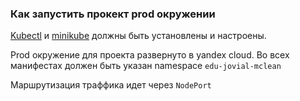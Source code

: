 ### Как запустить прокект prod окружении

[Kubectl](https://kubernetes.io/ru/docs/tasks/tools/install-kubectl/) и [minikube](https://minikube.sigs.k8s.io/docs/) должны быть установлены и настроены.

Prod окружение для проекта развернуто в yandex cloud. Во всех манифестах должен быть указан namespace `edu-jovial-mclean`

Маршрутизация траффика идет через `NodePort`